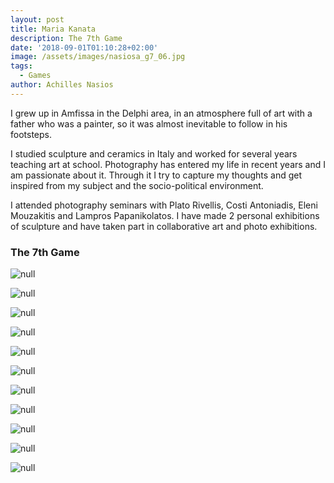 ```yaml
---
layout: post
title: Maria Kanata
description: The 7th Game
date: '2018-09-01T01:10:28+02:00'
image: /assets/images/nasiosa_g7_06.jpg
tags:
  - Games
author: Achilles Nasios
---
```

I grew up in Amfissa in the Delphi area, in an atmosphere full of art with a father who was a painter, so it was almost inevitable to follow in his footsteps. 

I studied sculpture and ceramics in Italy and worked for several years teaching art  at school. Photography has entered my life in recent years and I am passionate about it. Through it I try to capture my thoughts and get inspired  from my subject and the socio-political environment. 

I attended photography seminars with Plato Rivellis, Costi Antoniadis, Eleni Mouzakitis and Lampros Papanikolatos. I have made 2 personal exhibitions of sculpture and have taken part in collaborative art and photo exhibitions.

### The 7th Game

![null](/assets/images/kanatam_g7_01.jpg)

![null](/assets/images/kanatam_g7_02.jpg)

![null](/assets/images/kanatam_g7_03.jpg)

![null](/assets/images/kanatam_g7_04.jpg)

![null](/assets/images/kanatam_g7_05.jpg)

![null](/assets/images/kanatam_g7_06.jpg)

![null](/assets/images/kanatam_g7_07.jpg)

![null](/assets/images/kanatam_g7_08.jpg)

![null](/assets/images/kanatam_g7_10.jpg)

![null](/assets/images/kanatam_g7_11.jpg)

![null](/assets/images/kanatam_g7_12.jpg)
